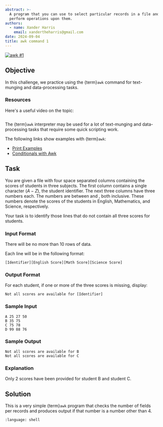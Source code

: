 ```yaml
---
abstract: >-
  A program that you can use to select particular records in a file and
  perform operations upon them.
authors:
  - name: Xander Harris
    email: xandertheharris@gmail.com
date: 2024-09-04
title: awk command 1
---
```


[![awk #1](https://img.shields.io/badge/awk_%231-hackerrank?style=flat&logo=hackerrank&label=HackerRank)](https://www.hackerrank.com/challenges/awk-1/problem?isFullScreen=true)

## Objective

In this challenge, we practice using the {term}`awk` command for text-munging
and data-processing tasks.

### Resources

Here's a useful video on the topic:

```{youtube} az6vd0tGhJI
```

The {term}`awk` interpreter may be used for a lot of text-munging and
data-processing tasks that require some quick scripting work.

The following links show examples with {term}`awk`:

- [Print Examples](http://www.thegeekstuff.com/2010/01/awk-introduction-tutorial-7-awk-print-examples/)
- [Conditionals with Awk](http://www.thegeekstuff.com/2010/02/awk-conditional-statements/)

## Task

You are given a file with four space separated columns containing the scores
of students in three subjects. The first column contains a single character
($A-Z$), the student identifier. The next three columns have three numbers each.
The numbers are between  and , both inclusive. These numbers denote the scores
of the students in English, Mathematics, and Science, respectively.

Your task is to identify those lines that do not contain all three scores
for students.

### Input Format

There will be no more than $10$ rows of data.

Each line will be in the following format:

`[Identifier][English Score][Math Score][Science Score]`

### Output Format

For each student, if one or more of the three scores is missing, display:

`Not all scores are available for [Identifier]`

### Sample Input

```{epigraph}
A 25 27 50
B 35 75
C 75 78
D 99 88 76
```

### Sample Output

```{epigraph}
Not all scores are available for B
Not all scores are available for C
```

### Explanation

Only $2$ scores have been provided for student B and student C.

## Solution

This is a very simple {term}`awk` program that checks the number of fields
per records and produces output if that number is a number other than $4$.

```{literalinclude} /bash/awk/awk-1/awk-1.sh
:language: shell
```
